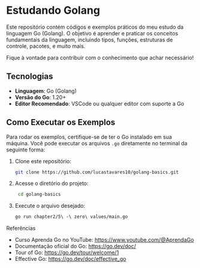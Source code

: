 # Estudando Golang

Este repositório contém códigos e exemplos práticos do meu estudo da linguagem Go (Golang). O objetivo é aprender e praticar os conceitos fundamentais da linguagem, 
incluindo tipos, funções, estruturas de controle, pacotes, e muito mais.

Fique à vontade para contribuir com o conhecimento que achar necessário!

## Tecnologias

- **Linguagem**: Go (Golang)
- **Versão do Go**: 1.20+
- **Editor Recomendado**: VSCode ou qualquer editor com suporte a Go

## Como Executar os Exemplos

Para rodar os exemplos, certifique-se de ter o Go instalado em sua máquina. Você pode executar os arquivos `.go` diretamente no terminal da seguinte forma:

1. Clone este repositório:
   ```bash
   git clone https://github.com/lucastavares10/golang-basics.git

2. Acesse o diretório do projeto:
   ```bash
    cd golang-basics

3. Execute o arquivo desejado:
   ```bash
   go run chapter2/5\ -\ zero\ values/main.go


Referências
- Curso Aprenda Go no YouTube: https://www.youtube.com/@AprendaGo
- Documentação oficial do Go: https://go.dev/doc/
- Tour of Go: https://go.dev/tour/welcome/1
- Effective Go: https://go.dev/doc/effective_go
